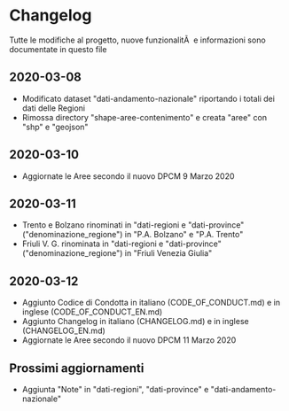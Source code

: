 ﻿# Changelog

Tutte le modifiche al progetto, nuove funzionalitÃ  e informazioni sono documentate in questo file

## 2020-03-08

- Modificato dataset "dati-andamento-nazionale" riportando i totali dei dati delle Regioni
- Rimossa directory "shape-aree-contenimento" e creata "aree" con "shp" e "geojson"

## 2020-03-10

- Aggiornate le Aree secondo il nuovo DPCM 9 Marzo 2020

## 2020-03-11

- Trento e Bolzano rinominati in "dati-regioni e "dati-province" ("denominazione_regione") in "P.A. Bolzano" e "P.A. Trento"
- Friuli V. G. rinominata in "dati-regioni e "dati-province" ("denominazione_regione") in "Friuli Venezia Giulia"

## 2020-03-12

- Aggiunto Codice di Condotta in italiano (CODE_OF_CONDUCT.md) e in inglese (CODE_OF_CONDUCT_EN.md)
- Aggiunto Changelog in italiano (CHANGELOG.md) e in inglese (CHANGELOG_EN.md)
- Aggiornate le Aree secondo il nuovo DPCM 11 Marzo 2020

## Prossimi aggiornamenti

- Aggiunta "Note" in "dati-regioni", "dati-province" e "dati-andamento-nazionale"
